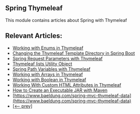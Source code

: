 ## Spring Thymeleaf 

This module contains articles about Spring with Thymeleaf

## Relevant Articles:

- [Working with Enums in Thymeleaf](https://www.baeldung.com/thymeleaf-enums)
- [Changing the Thymeleaf Template Directory in Spring Boot](https://www.baeldung.com/spring-thymeleaf-template-directory)
- [Spring Request Parameters with Thymeleaf](https://www.baeldung.com/spring-thymeleaf-request-parameters)
- [Thymeleaf lists Utility Object](https://www.baeldung.com/thymeleaf-lists-utility)
- [Spring Path Variables with Thymeleaf](https://www.baeldung.com/spring-thymeleaf-path-variables)
- [Working with Arrays in Thymeleaf](https://www.baeldung.com/thymeleaf-arrays)
- [Working with Boolean in Thymeleaf](https://www.baeldung.com/thymeleaf-boolean)
- [Working With Custom HTML Attributes in Thymeleaf](https://www.baeldung.com/thymeleaf-custom-html-attributes)
- [How to Create an Executable JAR with Maven](https://www.baeldung.com/executable-jar-with-maven)
- [https://www.baeldung.com/spring-mvc-thymeleaf-data](https://www.baeldung.com/spring-mvc-thymeleaf-data)
- [[<-- prev]](/spring-thymeleaf)
